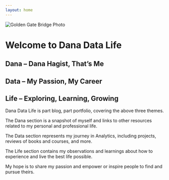 ```yaml
---
layout: home
---
```



![Golden Gate Bridge Photo](danahagist.github.io/docs/assets/images/cropped-cropped-coast-golden-gate-bridge-mountains-110824-26-1-1024x436.jpg)

# Welcome to Dana Data Life

## Dana – Dana Hagist, That’s Me
## Data – My Passion, My Career
## Life – Exploring, Learning, Growing

Dana Data Life is part blog, part portfolio, covering the above three themes.

The Dana section is a snapshot of myself and links to other resources related to my personal and professional life.

The Data section represents my journey in Analytics, including projects, reviews of books and courses, and more.

The Life section contains my observations and learnings about how to experience and live the best life possible.

My hope is to share my passion and empower or inspire people to find and pursue theirs.
